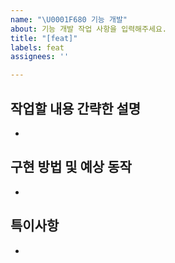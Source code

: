 ```yaml
---
name: "\U0001F680 기능 개발"
about: 기능 개발 작업 사항을 입력해주세요.
title: "[feat]"
labels: feat
assignees: ''

---
```


## 작업할 내용 간략한 설명
- 


## 구현 방법 및 예상 동작
- 


## 특이사항
-
